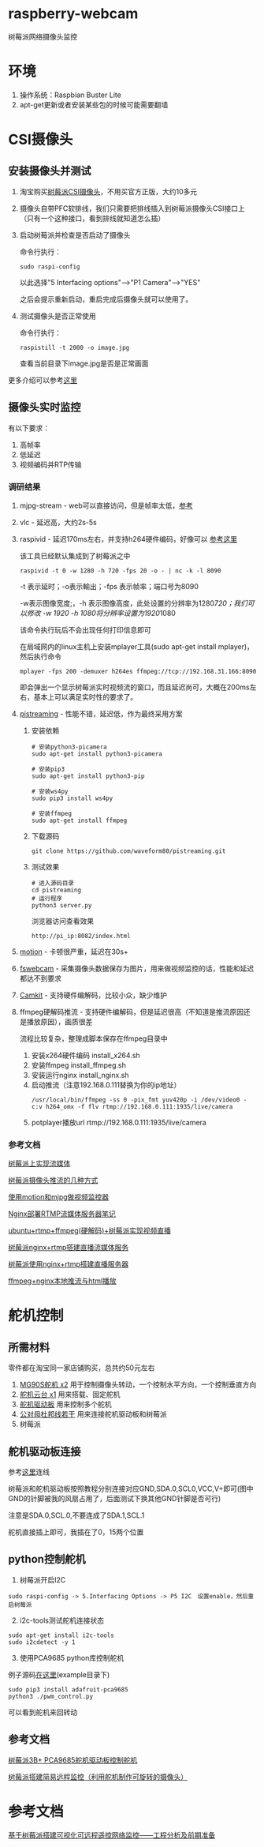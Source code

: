 # raspberry-webcam
树莓派网络摄像头监控

# 环境
1. 操作系统：Raspbian Buster Lite
2. apt-get更新或者安装某些包的时候可能需要翻墙

# CSI摄像头

## 安装摄像头并测试
1. 淘宝购买[树莓派CSI摄像头](https://item.taobao.com/item.htm?spm=a1z09.2.0.0.28be2e8dSHCHDw&id=589954896868&_u=nncaoqo9af4)，不用买官方正版，大约10多元
2. 摄像头自带PFC软排线，我们只需要把排线插入到树莓派摄像头CSI接口上（只有一个这种接口，看到排线就知道怎么插）
3. 启动树莓派并检查是否启动了摄像头

    命令行执行：
    ```
    sudo raspi-config
    ```
    以此选择"5 Interfacing options"-->"P1 Camera"-->"YES"

    之后会提示重新启动，重启完成后摄像头就可以使用了。

4. 测试摄像头是否正常使用

    命令行执行：
    ```
    raspistill -t 2000 -o image.jpg
    ```

    查看当前目录下image.jpg是否是正常画面

更多介绍可以参考[这里](https://blog.csdn.net/fhqlongteng/article/details/80433633)

## 摄像头实时监控
有以下要求：
1. 高帧率
2. 低延迟
3. 视频编码并RTP传输

### 调研结果
1. mjpg-stream - web可以直接访问，但是帧率太低，[参考](https://blog.csdn.net/m0_38106923/article/details/86562451)
2. vlc - 延迟高，大约2s-5s
3. raspivid - 延迟170ms左右，并支持h264硬件编码，好像可以 [参考这里](https://blog.csdn.net/qq_39492932/article/details/84585152)

    该工具已经默认集成到了树莓派之中
    ```
    raspivid -t 0 -w 1280 -h 720 -fps 20 -o - | nc -k -l 8090
    ```

    -t 表示延时；-o表示輸出；-fps 表示帧率；端口号为8090

    -w表示图像宽度;，-h 表示图像高度，此处设置的分辨率为1280*720；我们可以修改 -w 1920 -h 1080将分辨率设置为1920*1080

    该命令执行玩后不会出现任何打印信息即可

    在局域网内的linux主机上安装mplayer工具(sudo apt-get install mplayer)，然后执行命令
    
    ```
    mplayer -fps 200 -demuxer h264es ffmpeg://tcp://192.168.31.166:8090
    ```

    即会弹出一个显示树莓派实时视频流的窗口，而且延迟尚可，大概在200ms左右，基本上可以满足实时性的要求了。

4. [pistreaming](https://github.com/waveform80/pistreaming) - 性能不错，延迟低，作为最终采用方案

    1. 安装依赖
        ```
        # 安装python3-picamera
        sudo apt-get install python3-picamera

        # 安装pip3
        sudo apt-get install python3-pip

        # 安装ws4py
        sudo pip3 install ws4py

        # 安装ffmpeg
        sudo apt-get install ffmpeg
        ```
    2. 下载源码
        ```
        git clone https://github.com/waveform80/pistreaming.git
        ```

    3. 测试效果
        ```
        # 进入源码目录
        cd pistreaming
        # 运行程序
        python3 server.py
        ```

        浏览器访问查看效果

        ```
        http://pi_ip:8082/index.html
        ```


5. [motion](https://motion-project.github.io/) - 卡顿很严重，延迟在30s+

6. [fswebcam](https://github.com/fsphil/fswebcam) - 采集摄像头数据保存为图片，用来做视频监控的话，性能和延迟都达不到要求

7. [Camkit](https://gitee.com/andyspider/Camkit) - 支持硬件编解码，比较小众，缺少维护

8. ffmpeg硬解码推流 - 支持硬件编解码，但是延迟很高（不知道是推流原因还是播放原因），画质很差

    流程比较复杂，整理成脚本保存在ffmpeg目录中

    1. 安装x264硬件编码 install_x264.sh
    2. 安装ffmpeg install_ffmpeg.sh
    3. 安装运行nginx install_nginx.sh
    4. 启动推流（注意192.168.0.111替换为你的ip地址）
        ```
        /usr/local/bin/ffmpeg -ss 0 -pix_fmt yuv420p -i /dev/video0 -c:v h264_omx -f flv rtmp://192.168.0.111:1935/live/camera
        ```
    5. potplayer播放url rtmp://192.168.0.111:1935/live/camera


### 参考文档
[树莓派上实现流媒体](https://blog.csdn.net/chiliaolm/article/details/51674691)

[树莓派摄像头推流的几种方式](https://blog.csdn.net/zz531987464/article/details/100087755)

[使用motion和mjpg做视频监控器](https://blog.csdn.net/u010900754/article/details/53097626/)

[Nginx部署RTMP流媒体服务器笔记](https://www.jianshu.com/p/f3ee62dc97bc)

[ubuntu+rtmp+ffmpeg(硬解码)+树莓派实现视频直播](https://blog.csdn.net/cin_ie/article/details/80008851)

[树莓派nginx+rtmp搭建直播流媒体服务](https://blog.csdn.net/weixin_33782386/article/details/91719249)

[树莓派使用nginx+rtmp搭建直播服务器](https://blog.csdn.net/zizi7/article/details/54347223)

[ffmpeg+nginx本地推流与html播放](https://www.jianshu.com/p/e51d3b2de59a)

# 舵机控制

## 所需材料
零件都在淘宝同一家店铺购买，总共约50元左右
1. [MG90S舵机 x2](https://item.taobao.com/item.htm?spm=a1z09.2.0.0.28be2e8dSHCHDw&id=588678162231&_u=nncaoqo5cf4) 用于控制摄像头转动，一个控制水平方向，一个控制垂直方向
2. [舵机云台 x1](https://item.taobao.com/item.htm?spm=a1z09.2.0.0.28be2e8dSHCHDw&id=588325796727&_u=nncaoqo5745) 用来搭载、固定舵机
3. [舵机驱动板](https://item.taobao.com/item.htm?spm=a1z09.2.0.0.28be2e8dSHCHDw&id=598065941803&_u=nncaoqo3716) 用来控制多个舵机
5. [公对母杜邦线若干](https://item.taobao.com/item.htm?spm=a1z09.2.0.0.28be2e8dSHCHDw&id=590291046862&_u=nncaoqob44e) 用来连接舵机驱动板和树莓派
6. 树莓派

## 舵机驱动板连接
参考[这里](https://zhuanlan.zhihu.com/p/22805173)连线

树莓派和舵机驱动板按照教程分别连接对应GND,SDA.0,SCL0,VCC,V+即可(图中GND的针脚被我的风扇占用了，后面测试下换其他GND针脚是否可行)

注意是SDA.0,SCL.0,不要连成了SDA.1,SCL.1

舵机直接插上即可，我插在了0，15两个位置

## python控制舵机
1. 树莓派开启I2C
```
sudo raspi-config -> 5.Interfacing Options -> P5 I2C　设置enable，然后重启树莓派
```
2. i2c-tools测试舵机连接状态
```
sudo apt-get install i2c-tools
sudo i2cdetect -y 1
```
3. 使用PCA9685 python库控制舵机

例子源码[在这里](https://github.com/adafruit/Adafruit_Python_PCA9685.git)(example目录下)

```
sudo pip3 install adafruit-pca9685
python3 ./pwm_control.py
```
可以看到舵机来回转动

## 参考文档
[树莓派3B+ PCA9685舵机驱动板控制舵机](https://blog.csdn.net/zz531987464/article/details/100391715)

[树莓派搭建简易远程监控（利用舵机制作可旋转的摄像头）](https://zhuanlan.zhihu.com/p/22805173)

# 参考文档

[基于树莓派搭建可视化可远程遥控网络监控——工程分析及前期准备](https://blog.csdn.net/deng_xj/article/details/98464826)


